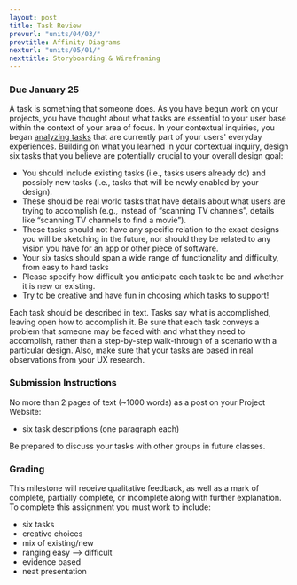 ```yaml
---
layout: post
title: Task Review
prevurl: "units/04/03/"
prevtitle: Affinity Diagrams
nexturl: "units/05/01/"
nexttitle: Storyboarding & Wireframing
---
```


### Due January 25

A task is something that someone does. As you have begun work on your projects, you have thought about what tasks are essential to your user base within the context of your area of focus. In your contextual inquiries, you began [analyzing tasks](https://github.com/mrgrunebaum-hm/mobileapps/blob/master/units/04/Task%20Analysis.png) that are currently part of your users' everyday experiences. Building on what you learned in your contextual inquiry, design six tasks that you believe are potentially crucial to your overall design goal:

  - You should include existing tasks (i.e., tasks users already do) and possibly new tasks (i.e., tasks that will be newly enabled by your design).
  - These should be real world tasks that have details about what users are trying to accomplish (e.g., instead of “scanning TV channels”, details like “scanning TV channels to find a movie”).
  - These tasks should not have any specific relation to the exact designs you will be sketching in the future, nor should they be related to any vision you have for an app or other piece of software.
  - Your six tasks should span a wide range of functionality and difficulty, from easy to hard tasks
  - Please specify how difficult you anticipate each task to be and whether it is new or existing.
  - Try to be creative and have fun in choosing which tasks to support!

Each task should be described in text. Tasks say what is accomplished, leaving open how to accomplish it. Be sure that each task conveys a problem that someone may be faced with and what they need to accomplish, rather than a step-by-step walk-through of a scenario with a particular design. Also, make sure that your tasks are based in real observations from your UX research.

### Submission Instructions

No more than 2 pages of text (~1000 words) as a post on your Project Website:

  - six task descriptions (one paragraph each)
  
Be prepared to discuss your tasks with other groups in future classes.

### Grading

This milestone will receive qualitative feedback, as well as a mark of complete, partially complete, or incomplete along with further explanation. To complete this assignment you must work to include:

  - six tasks
  - creative choices
  - mix of existing/new
  - ranging easy --> difficult
  - evidence based
  - neat presentation
